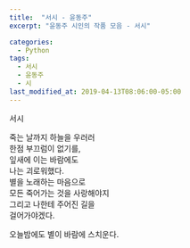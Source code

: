 ```yaml
---
title:  "서시 - 윤동주"
excerpt: "윤동주 시인의 작품 모음 - 서시"

categories:
  - Python
tags:
  - 서시
  - 윤동주
  - 시
last_modified_at: 2019-04-13T08:06:00-05:00
---
```


서시

죽는 날까지 하늘을 우러러  
한점 부끄럼이 없기를,  
잎새에 이는 바람에도  
나는 괴로워했다.  
별을 노래하는 마음으로  
모든 죽어가는 것을 사랑해야지  
그리고 나한테 주어진 길을  
걸어가야겠다.  

오늘밤에도 별이 바람에 스치운다.

